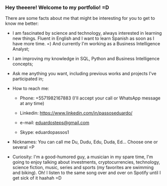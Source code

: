 ### Hey theeere! Welcome to my portfolio! =D
There are some facts about me that might be interesting for you to get to know me better:

- I am fascinated by science and technology, always interested in learning new things. Fluent in English and I want to learn Spanish as soon as I have more time. =) And currently I'm working as a Business Intelligence Analyst;

- I am improving my knowledge in SQL, Python and Business Intelligence concepts;

- Ask me anything you want, including previous works and projects I've participated in;

- How to reach me:

  * Phone: +5571982167883 (I'll accept your call or WhatsApp message at any time)
  
  * Linkedin: https://www.linkedin.com/in/passoseduardo/
  
  * e-mail: eduardosteps@gmail.com
  
  * Skype: eduardopassos1
    
- Nicknames: You can call me Du, Dudu, Edu, Duda, Ed... Choose one or several =P

- Curiosity: I'm a good-humored guy, a musician in my spare time, I'm going to enjoy talking about investments, cryptocurrencies, technology, science fiction, music, series and sports (my favorites are swimming and biking). Oh! I listen to the same song over and over on Spotify until I get sick of it haahah =D
